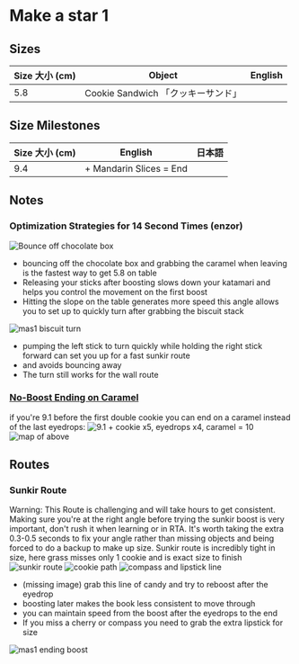 # Make a star 1

## Sizes

| Size 大小 (cm) | Object                             | English |
| -------------- | ---------------------------------- | ------- |
| 5.8            | Cookie Sandwich 「クッキーサンド」 |         |

## Size Milestones

| Size 大小 (cm) | English                 | 日本語 |
| -------------- | ----------------------- | ------ |
| 9.4            | + Mandarin Slices = End |        |

## Notes

### Optimization Strategies for 14 Second Times (enzor)

![Bounce off chocolate box](https://cdn.discordapp.com/attachments/738268798150508606/940037345875492874/mas1_caramel_compressed.gif)

- bouncing off the chocolate box and grabbing the caramel when leaving is the fastest way to get 5.8 on table
- Releasing your sticks after boosting slows down your katamari and helps you control the movement on the first boost
- Hitting the slope on the table generates more speed
  this angle allows you to set up to quickly turn after grabbing the biscuit stack

![mas1 biscuit turn](https://cdn.discordapp.com/attachments/738268798150508606/940048920086720512/mas1_biscuit_turn.gif)

- pumping the left stick to turn quickly while holding the right stick forward can set you up for a fast sunkir route
- and avoids bouncing away
- The turn still works for the wall route

### [No-Boost Ending on Caramel](https://youtu.be/3B4_QlK_49I?t=17)

if you're 9.1 before the first double cookie you can end on a caramel instead of the last eyedrops:
![9.1 + cookie x5, eyedrops x4, caramel = 10](https://i.imgur.com/lpkUHnG.png)
![map of above](https://i.imgur.com/WlnvJKQ.png)

## Routes

### Sunkir Route

Warning: This Route is challenging and will take hours to get consistent.
Making sure you're at the right angle before trying the sunkir boost is very important, don't rush it when learning or in RTA. It's worth taking the extra 0.3-0.5 seconds to fix your angle rather than missing objects and being forced to do a backup to make up size.
Sunkir route is incredibly tight in size, here grass misses only 1 cookie and is exact size to finish
![sunkir route](https://cdn.discordapp.com/attachments/738268798150508606/940056419212861480/sunkir_route.gif)
![cookie path](https://cdn.discordapp.com/attachments/738268798150508606/940064948489420840/unknown.png)
![compass and lipstick line](https://cdn.discordapp.com/attachments/738268798150508606/940067592410902608/unknown.png)

- (missing image) grab this line of candy and try to reboost after the eyedrop
- boosting later makes the book less consistent to move through
- you can maintain speed from the boost after the eyedrops to the end
- If you miss a cherry or compass you need to grab the extra lipstick for size

![mas1 ending boost](https://cdn.discordapp.com/attachments/738268798150508606/940068628328489030/ending_boost.gif)
